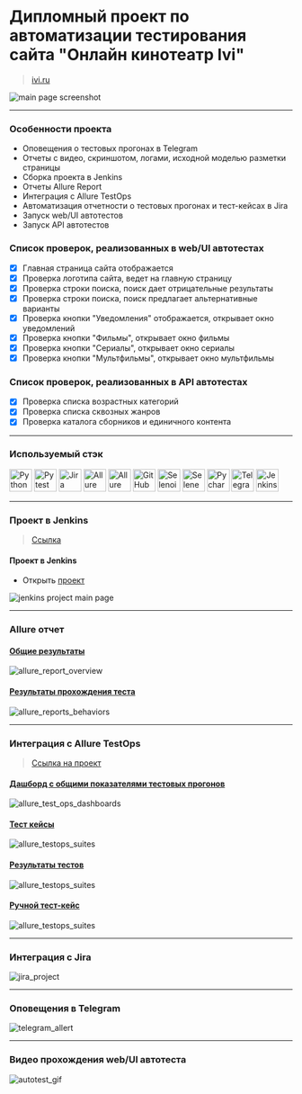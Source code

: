 # Дипломный проект по автоматизации тестирования сайта "Онлайн кинотеатр Ivi"

> <a target="_blank" href="https://www.ivi.ru/">ivi.ru</a>

![main page screenshot](/resources/pictures/base_page_web.jpg)

----

### Особенности проекта

* Оповещения о тестовых прогонах в Telegram
* Отчеты с видео, скриншотом, логами, исходной моделью разметки страницы
* Сборка проекта в Jenkins
* Отчеты Allure Report
* Интеграция с Allure TestOps
* Автоматизация отчетности о тестовых прогонах и тест-кейсах в Jira
* Запуск web/UI автотестов
* Запуск API автотестов


### Список проверок, реализованных в web/UI автотестах

- [x] Главная страница сайта отображается
- [x] Проверка логотипа сайта, ведет на главную страницу
- [x] Проверка строки поиска, поиск дает отрицательные результаты
- [x] Проверка строки поиска, поиск предлагает альтернативные варианты
- [x] Проверка кнопки "Уведомления" отображается, открывает окно уведомлений 
- [x] Проверка кнопки "Фильмы", открывает окно фильмы
- [x] Проверка кнопки "Сериалы", открывает окно сериалы 
- [x] Проверка кнопки "Мультфильмы", открывает окно мультфильмы

### Список проверок, реализованных в API автотестах

- [x] Проверка списка возрастных категорий
- [x] Проверка списка сквозных жанров
- [x] Проверка каталога сборников и единичного контента

----

### Используемый стэк

<img title="Python" src="/resources/icons/python-original.svg" height="40" width="40"/> <img title="Pytest" src="resources/icons/pytest-original.svg" height="40" width="40"/> <img title="Jira" src="resources/icons/jira-original.svg" height="40" width="40"/> <img title="Allure Report" src="resources/icons/Allure_Report.png" height="40" width="40"/> <img title="Allure TestOps" src="/resources/icons/AllureTestOps.png" height="40" width="40"/> <img title="GitHub" src="resources/icons/github-original.svg" height="40" width="40"/> <img title="Selenoid" src="resources/icons/selenoid.png" height="40" width="40"/> <img title="Selene" src="resources/icons/selene.png" height="40" width="40"/> <img title="Pycharm" src="resources/icons/pycharm.png" height="40" width="40"/> <img title="Telegram" src="resources/icons/tg.png" height="40" width="40"/> <img title="Jenkins" src="resources/icons/jenkins.png" height="40" width="40"/>

----

### Проект в Jenkins

> <a target="_blank" href="https://jenkins.autotests.cloud/job/Diploma_tests_IVI_with_UI_and_API/">Ссылка</a>



#### Проект в Jenkins

* Открыть <a target="_blank" href="https://jenkins.autotests.cloud/job/Diploma_tests_IVI_with_UI_and_API/">проект</a>

![jenkins project main page](/resources/pictures/jenkins_joba.jpg)

----

### Allure отчет

#### <a target="_blank" href="https://jenkins.autotests.cloud/job/Diploma_tests_IVI_with_UI_and_API/19/allure/">Общие результаты</a>

![allure_report_overview](/resources/pictures/allure_statistics.jpg)

#### <a target="_blank" href="https://jenkins.autotests.cloud/job/Diploma_tests_IVI_with_UI_and_API/21/allure/#suites/#suites">Результаты прохождения теста</a>

![allure_reports_behaviors](/resources/pictures/allure_report.jpg)

----

### Интеграция с Allure TestOps

> <a target="_blank" href="https://allure.autotests.cloud/project/4362/dashboards">Ссылка на проект</a>

#### <a target="_blank" href="https://allure.autotests.cloud/project/4362/dashboards">Дашборд с общими показателями тестовых прогонов</a>

![allure_test_ops_dashboards](/resources/pictures/testops_statistics.jpg)

#### <a target="_blank" href="https://allure.autotests.cloud/project/4362/test-cases/33526?treeId=0">Тест кейсы</a>

![allure_testops_suites](/resources/pictures/testops_test_cases.jpg)

#### <a target="_blank" href="https://allure.autotests.cloud/launch/40883/tree/657633/attachments?treeId=0">Результаты тестов</a>

![allure_testops_suites](/resources/pictures/testops_test_result.jpg)

#### <a target="_blank" href="https://allure.autotests.cloud/project/3910/test-cases/28510?treeId=0">Ручной тест-кейс</a>

![allure_testops_suites](/resources/pictures/testops_manual_test.jpg)

----

### Интеграция с Jira

![jira_project](resources/pictures/jira_test_cases.jpg)

----

### Оповещения в Telegram

![telegram_allert](resources/pictures/tellegram_tests.jpg)

----

### Видео прохождения web/UI автотеста

![autotest_gif](resources/pictures/test_video.gif)


